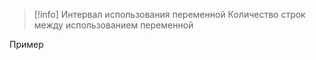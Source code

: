 >[!info] Интервал использования переменной
>Количество строк между использованием переменной

Пример